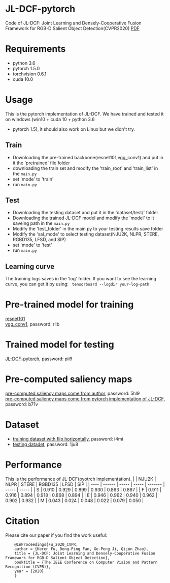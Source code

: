# JL-DCF-pytorch

Code of JL-DCF: Joint Learning and Densely-Cooperative Fusion Framework for RGB-D Salient Object Detection(CVPR2020)  [PDF](https://arxiv.org/pdf/2004.08515v1)

# Requirements
* python 3.6 <br>
* pytorch 1.5.0 <br>
* torchvision 0.6.1 <br>
* cuda 10.0

# Usage
This is the pytorch implementation of JL-DCF. We have trained and tested it on windows (win10 + cuda 10 + python 3.6 
+ pytorch 1.5), it should also work on Linux but we didn't try. 

## Train 
* Downloading the pre-trained backbone(resnet101,vgg_conv1) and put in it the 'pretrained' file folder
* downloading the train set and modify the 'train_root' and 'train_list' in the `main.py`
* set 'mode' to 'train'
* run `main.py`

## Test 
* Downloading the testing dataset and put it in the 'dataset/test/' folder 
* Downloading the trained JL-DCF model and modify the 'model' to it saveing path in the `main.py`
* Modify the 'test_folder' in the main.py to your testing results save folder
* Modify the 'sal_mode' to select testing dataset(NJU2K, NLPR, STERE, RGBD135, LFSD, and SIP)
* set 'mode' to 'test'
* run `main.py`

## Learning curve
The training logs saves in the 'log' folder. If you want to see the learning curve, you can get it by using: ` tensorboard --logdir your-log-path`

# Pre-trained model for training
[resnet101](https://download.pytorch.org/models/resnet101-5d3b4d8f.pth)<br>
[vgg_conv1](https://pan.baidu.com/s/1CJyNALzPIAiHrDSMcRO2yA), password: rllb<br>

# Trained model for testing
[JL-DCF-pytorch](https://pan.baidu.com/s/1ws2zC_g47xGjlHQbVdp-xw), password: pii9<br>

# Pre-computed saliency maps
[pre-computed saliency maps come from author](https://pan.baidu.com/s/1gaIucFyCWlE4f1qhPKzzTw), password:  5hl9<br>
[pre-computed saliency maps come from pytorch implementation of JL-DCF](https://pan.baidu.com/s/1FmubauYT2N6BH2NWGxzpTQ), password:  b71v<br>

# Dataset
* [training dataset with flip horizontally](https://pan.baidu.com/s/1vrVcRFTMRO5v-A6Q2Y3-Nw), password:  i4mi<br>
* [testing datadet](https://pan.baidu.com/s/13P-f3WbA76NVtRePcFbVFw), password:   1ju8<br>

# Performance
This is the performance of JL-DCF(pyotrch implementation).
|      |  NJU2K | NLPR  | STERE | RGBD135 | LFSD  | SIP   |
| ---- | ------ | ----- | ----- | ------- | ----- | ----- |
| S    | 0.910  | 0.929 | 0.899 | 0.930   | 0.863 | 0.887 |
| F    | 0.911  | 0.916 | 0.894 | 0.918   | 0.868 | 0.894 |
| E    | 0.946  | 0.962 | 0.940 | 0.962   | 0.902 | 0.932 |
| M    | 0.043  | 0.024 | 0.048 | 0.022   | 0.079 | 0.050 |

# Citation
Please cite our paper if you find the work useful:<br>

        @InProceedings{Fu_2020_CVPR,
        author = {Keren Fu, Deng-Ping Fan, Ge-Peng Ji, Qijun Zhao},
        title = {JL-DCF: Joint Learning and Densely-Cooperative Fusion Framework for RGB-D Salient Object Detection},
        booktitle = {The IEEE Conference on Computer Vision and Pattern Recognition (CVPR)},
        year = {2020}
        }
